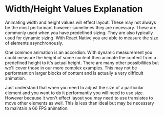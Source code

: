 # Width/Height Values Explanation

Animating width and height values will effect layout. These may not always be the most performant however sometimes they are necessary. These are commonly used when you have predefined sizing. They are also typically used for dynamic sizing. With React Native you are able to measure the size of elements asynchronously.

One common animation is an accordion. With dynamic measurement you could measure the height of some content then animate the content from a predefined height to it's actual height. There are many other possibilities but we'll cover those in our more complex examples. This may not be performant on larger blocks of content and is actually a very difficult animation.

Just understand that when you need to adjust the size of a particular element and you want to do it performantly you will need to use size. However because it won't effect layout you may need to use translates to move other elements as well. This is less than ideal but may be necessary to maintain a 60 FPS animation.
